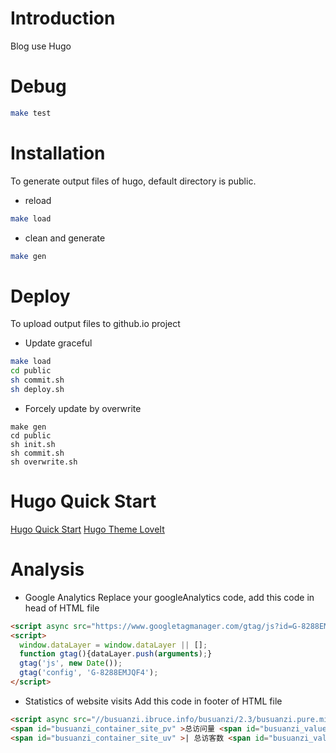 # Introduction
Blog use Hugo

# Debug
```sh
make test
```

# Installation
To generate output files of hugo, default directory is public.
- reload
```sh
make load
```
- clean and generate
```sh
make gen
```

# Deploy
To upload output files to github.io project
- Update graceful
```sh
make load
cd public
sh commit.sh
sh deploy.sh
```
- Forcely update by overwrite
```
make gen
cd public
sh init.sh
sh commit.sh
sh overwrite.sh
```

# Hugo Quick Start
[Hugo Quick Start](https://gohugo.io/getting-started/quick-start/)
[Hugo Theme LoveIt](https://github.com/dillonzq/LoveIt)

# Analysis
- Google Analytics
Replace your googleAnalytics code, add this code in head of HTML file
```html
<script async src="https://www.googletagmanager.com/gtag/js?id=G-8288EMJQF4"></script>
<script>
  window.dataLayer = window.dataLayer || [];
  function gtag(){dataLayer.push(arguments);}
  gtag('js', new Date());
  gtag('config', 'G-8288EMJQF4');
</script>
```
- Statistics of website visits
Add this code in footer of HTML file
```html
<script async src="//busuanzi.ibruce.info/busuanzi/2.3/busuanzi.pure.mini.js"></script>
<span id="busuanzi_container_site_pv" >总访问量 <span id="busuanzi_value_site_pv"></span> 次 </span>
<span id="busuanzi_container_site_uv" >| 总访客数 <span id="busuanzi_value_site_uv"></span> 人 </span>
```
